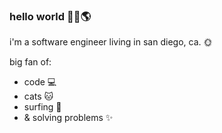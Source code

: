 ### hello world 👋🏻🌎

i'm a software engineer living in san diego, ca. 🌞 

big fan of:

- code 💻
- cats 🐱
- surfing 🌊
- & solving problems ✨

